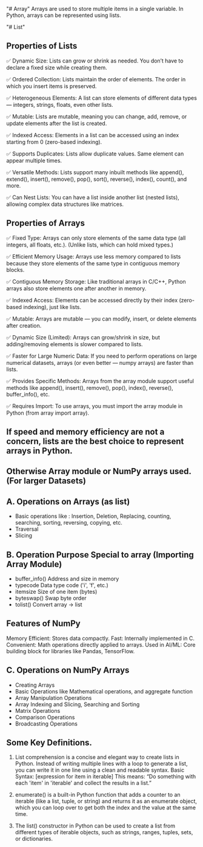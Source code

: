 "# Array" 
Arrays are used to store multiple items in a single variable. In Python, arrays can be represented using lists.

"# List"
## Properties of Lists
✅ Dynamic Size:
Lists can grow or shrink as needed. You don’t have to declare a fixed size while creating them.

✅ Ordered Collection:
Lists maintain the order of elements. The order in which you insert items is preserved.

✅ Heterogeneous Elements:
A list can store elements of different data types — integers, strings, floats, even other lists.

✅ Mutable:
Lists are mutable, meaning you can change, add, remove, or update elements after the list is created.

✅ Indexed Access:
Elements in a list can be accessed using an index starting from 0 (zero-based indexing).

✅ Supports Duplicates:
Lists allow duplicate values. Same element can appear multiple times.

✅ Versatile Methods:
Lists support many inbuilt methods like append(), extend(), insert(), remove(), pop(), sort(), reverse(), index(), count(), and more.

✅ Can Nest Lists:
You can have a list inside another list (nested lists), allowing complex data structures like matrices.


## Properties of Arrays
✅ Fixed Type:
Arrays can only store elements of the same data type (all integers, all floats, etc.).
(Unlike lists, which can hold mixed types.)

✅ Efficient Memory Usage:
Arrays use less memory compared to lists because they store elements of the same type in contiguous memory blocks.

✅ Contiguous Memory Storage:
Like traditional arrays in C/C++, Python arrays also store elements one after another in memory.

✅ Indexed Access:
Elements can be accessed directly by their index (zero-based indexing), just like lists.

✅ Mutable:
Arrays are mutable — you can modify, insert, or delete elements after creation.

✅ Dynamic Size (Limited):
Arrays can grow/shrink in size, but adding/removing elements is slower compared to lists.

✅ Faster for Large Numeric Data:
If you need to perform operations on large numerical datasets, arrays (or even better — numpy arrays) are faster than lists.

✅ Provides Specific Methods:
Arrays from the array module support useful methods like append(), insert(), remove(), pop(), index(), reverse(), buffer_info(), etc.

✅ Requires Import:
To use arrays, you must import the array module in Python (from array import array).

## If speed and memory efficiency are not a concern, lists are  the best choice to represent arrays in Python.
## Otherwise Array module or NumPy arrays used.(For larger Datasets)

## A. Operations on Arrays (as list)
- Basic operations like : Insertion, Deletion, Replacing, counting, searching, sorting, reversing, copying, etc.
- Traversal
- Slicing

## B. Operation	Purpose	Special to array (Importing Array Module)
- buffer_info()	Address and size in memory	
- typecode	Data type code ('i', 'f', etc.)	
- itemsize	Size of one item (bytes)	
- byteswap()	Swap byte order	
- tolist()	Convert array → list	

## Features of NumPy
Memory Efficient: Stores data compactly.
Fast: Internally implemented in C.
Convenient: Math operations directly applied to arrays.
Used in AI/ML: Core building block for libraries like Pandas, TensorFlow.

## C. Operations on NumPy Arrays
- Creating Arrays
- Basic Operations like Mathematical operations, and aggregate function
- Array Manipulation Operations
- Array Indexing and Slicing, Searching and Sorting
- Matrix Operations
- Comparison Operations
- Broadcasting Operations

## Some Key Definitions.
1. List comprehension is a concise and elegant way to create lists in Python.
Instead of writing multiple lines with a loop to generate a list, you can write it in one line using a clean and readable syntax.
Basic Syntax: [expression for item in iterable]
This means:
“Do something with each 'item' in 'iterable' and collect the results in a list.”

2. enumerate() is a built-in Python function that adds a counter to an iterable (like a list, tuple, or string) and returns it as an enumerate object, which you can loop over to get both the index and the value at the same time.

3. The list() constructor in Python can be used to create a list from different types of iterable objects, such as strings, ranges, tuples, sets, or dictionaries.